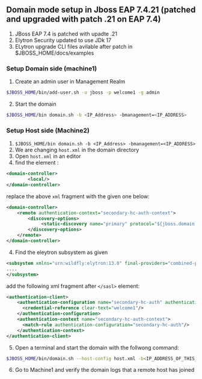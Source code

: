 ## Domain mode setup in Jboss EAP 7.4.21 (patched and upgraded with patch .21 on EAP 7.4)
1. JBoss EAP 7.4 is patched with upadte .21
2. Elytron Security updated to use JDk 17 
3. ELytron upgrade CLI files avilable after patch in $JBOSS_HOME/docs/examples

### Setup Domain side (machine1)

1. Create an admin user in Management Realm
```sh
$JBOSS_HOME/bin/add-user.sh -u jboss -p welcome1 -g admin
```

2. Start the domain 
```sh
$JBOSS_HOME/bin domain.sh -b <IP_Address> -bmanagement=<IP_ADDRESS>
```

### Setup Host side (Machine2)
1. `$JBOSS_HOME/bin domain.sh -b <IP_Address> -bmanagement=<IP_ADDRESS>`
2. We are changing `host.xml` in the domain directory
3. Open `host.xml` in an editor
4. find the element :
```xml
<domain-controller>
        <local/>
</domain-controller>
```
replace the above `xml` fragment with the given one below:
```xml
<domain-controller>
    <remote authentication-context="secondary-hc-auth-context">
        <discovery-options>
             <static-discovery name="primary" protocol="${jboss.domain.master.protocol:remote+http}" host="${jboss.domain.master.address}" port="${jboss.domain.master.port:9990}"/>
        </discovery-options>
    </remote>
</domain-controller>
```
4. Find the eleytron subsystem as given
```xml
<subsystem xmlns="urn:wildfly:elytron:13.0" final-providers="combined-providers" disallowed-providers="OracleUcrypto">
....
</subsystem>
```
add the following xml fragment after `</sasl>` element:
```xml
<authentication-client>
    <authentication-configuration name="secondary-hc-auth" authentication-name="jboss">
      <credential-reference clear-text="welcome1"/>
    </authentication-configuration>
    <authentication-context name="secondary-hc-auth-context">
      <match-rule authentication-configuration="secondary-hc-auth"/>
    </authentication-context>
</authentication-client>

```
5. Open a terminal and start the domain with the follwong command:
```sh
$JBOSS_HOME/bin/domain.sh --host-config host.xml -b<IP_ADDRESS_OF_THIS_MACHINE> -Djboss.domain.master.address=<master node IP> -Djboss.domain.master.port=<master node port>
```
6. Go to Machine1 and verify the domain logs that a remote host has joined
